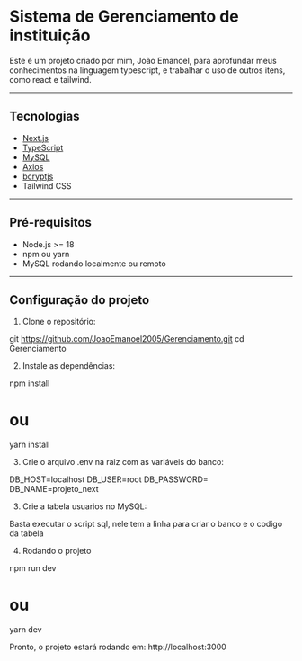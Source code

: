 # Sistema de Gerenciamento de instituição

Este é um projeto criado por mim, João Emanoel, para aprofundar meus conhecimentos na linguagem typescript, e trabalhar o uso de outros itens, como react e tailwind.

---

## Tecnologias

- [Next.js](https://nextjs.org/)
- [TypeScript](https://www.typescriptlang.org/)
- [MySQL](https://www.mysql.com/)
- [Axios](https://axios-http.com/)
- [bcryptjs](https://www.npmjs.com/package/bcryptjs)
- Tailwind CSS

---

## Pré-requisitos

- Node.js >= 18
- npm ou yarn
- MySQL rodando localmente ou remoto

---

## Configuração do projeto

1. Clone o repositório:

git https://github.com/JoaoEmanoel2005/Gerenciamento.git
cd Gerenciamento

2. Instale as dependências:

npm install
# ou
yarn install


3. Crie o arquivo .env na raiz com as variáveis do banco:

DB_HOST=localhost
DB_USER=root
DB_PASSWORD=
DB_NAME=projeto_next


3. Crie a tabela usuarios no MySQL:

Basta executar o script sql, nele tem a linha para criar o banco e o codigo da tabela

4. Rodando o projeto

npm run dev
# ou
yarn dev

Pronto, o projeto estará rodando em: http://localhost:3000
